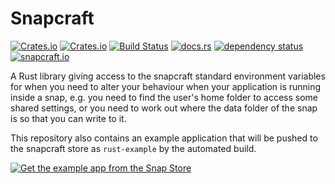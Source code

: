 # Snapcraft

[![Crates.io](https://img.shields.io/crates/l/snapcraft)](https://github.com/a1ecbr0wn/snapcraft-wmi/blob/main/LICENSE) [![Crates.io](https://img.shields.io/crates/v/snapcraft)](https://crates.io/crates/snapcraft) [![Build Status](https://github.com/a1ecbr0wn/snapcraft/actions/workflows/build.yml/badge.svg)](https://github.com/a1ecbr0wn/snapcraft/actions/workflows/build.yml) [![docs.rs](https://img.shields.io/docsrs/snapcraft)](https://docs.rs/snapcraft) [![dependency status](https://deps.rs/repo/github/a1ecbr0wn/snapcraft/status.svg)](https://deps.rs/repo/github/a1ecbr0wn/snapcraft) [![snapcraft.io](https://snapcraft.io/rust-example/badge.svg)](https://snapcraft.io/rust-example)

A Rust library giving access to the snapcraft standard environment variables for when you need to alter your behaviour when your application is running inside a snap, e.g. you need to find the user's home folder to access some shared settings, or you need to work out where the data folder of the snap is so that you can write to it.

This repository also contains an example application that will be pushed to the snapcraft store as `rust-example` by the automated build.

[![Get the example app from the Snap Store](https://snapcraft.io/static/images/badges/en/snap-store-black.svg)](https://snapcraft.io/rust-example)
